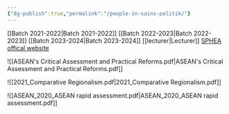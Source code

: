 ```yaml
---
{"dg-publish":true,"permalink":"/people-in-sains-politik/"}
---
```


[[Batch 2021-2022\|Batch 2021-2022]]
[[Batch 2022-2023\|Batch 2022-2023]]
[[Batch 2023-2024\|Batch 2023-2024]]
[[lecturer\|Lecturer]]
[SPHEA offical website](https://www.google.com/url?sa=t&source=web&rct=j&opi=89978449&url=https://www.ukm.my/sphea/en/&ved=2ahUKEwj9t9K6zMaCAxWqSGwGHT_5CY8QFnoECAwQAQ&usg=AOvVaw1ZkfN6Blua-qWg-uJdh0cv)


![[ASEAN's Critical Assessment and Practical Reforms.pdf\|ASEAN's Critical Assessment and Practical Reforms.pdf]]

![[2021_Comparative Regionalism.pdf\|2021_Comparative Regionalism.pdf]]

![[ASEAN_2020_ASEAN rapid assessment.pdf\|ASEAN_2020_ASEAN rapid assessment.pdf]]